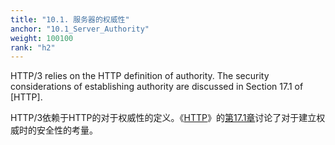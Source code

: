 ```yaml
---
title: "10.1. 服务器的权威性"
anchor: "10.1_Server_Authority"
weight: 100100
rank: "h2"
---
```


HTTP/3 relies on the HTTP definition of authority. The security considerations of establishing authority are discussed in Section 17.1 of [HTTP].

HTTP/3依赖于HTTP的对于权威性的定义。《[HTTP]()》的[第17.1章]()讨论了对于建立权威时的安全性的考量。

